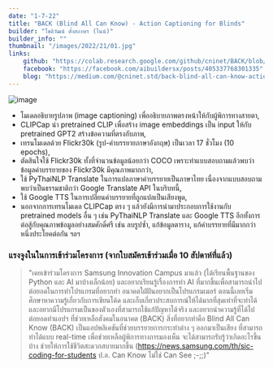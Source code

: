 ```yaml
---
date: "1-7-22"
title: "BACK (Blind All Can Know) - Action Captioning for Blinds"
builder: "โชติวัฒน์ ตั้งสถาพร (ไนน์)"
builder_info: ""
thumbnail: "/images/2022/21/01.jpg"
links:
    github: "https://colab.research.google.com/github/cninet/BACK/blob/main/BACK.ipynb"
    facebook: "https://facebook.com/aibuildersx/posts/405337768301335"
    blog: "https://medium.com/@cninet.std/back-blind-all-can-know-action-captioning-a10a3fa85695"
---
```


![image](/images/2022/21/01.jpg)

- โมเดลอธิบายรูปภาพ (image captioning) เพื่ออธิบายภาพตรงหน้าให้กับผู้พิการทางสายตา,
- CLIPCap นำ pretrained CLIP เพื่อสร้าง image embeddings เป็น input ให้กับ pretrained GPT2 สร้างข้อความที่ตรงกับภาพ,
- เทรนโมเดลด้วย Flickr30k (รูป-คำบรรยายภาษาอังกฤษ) เป็นเวลา 17 ชั่วโมง (10 epochs),
- ตัดสินใจใช้ Flickr30k ทั้งที่จำนวนข้อมูลน้อยกว่า COCO เพราะทำแบบสอบถามแล้วพบว่าข้อมูลคำบรรยายของ Flickr30k มีคุณภาพมากกว่า,
- ใช้ PyThaiNLP Translate ในการแปลภาษาคำบรรยายเป็นภาษาไทย เนื่องจากแบบสอบถามพบว่าเป็นธรรมชาติกว่า Google Translate API ในบริบทนี้,
- ใช้ Google TTS ในการเปลี่ยนคำบรรยายที่ถูกแปลเป็นเสียงพูด,
- นอกจากการเทรนโมเดล CLIPCap ตรง ๆ แล้วยังมีการนำมาประกอบการใช้งานกับ pretrained models อื่น ๆ เช่น PyThaiNLP Translate และ Google TTS อีกทั้งการต่อสู้กับคุณภาพข้อมูลอย่างสมศักดิ์ศรี เช่น ลบรูปซ้ำ, แก้ข้อมูลตาราง, แก้คำบรรยายที่มีมากกว่าหนึ่งประโยคต่อกัน ฯลฯ

### แรงจูงในในการเข้าร่วมโครงการ (จากใบสมัครเข้าร่วมเมื่อ 10 สัปดาห์ที่แล้ว)

> "เคยเข้าร่วมโครงการ Samsung Innovation Campus มาแล้ว (ได้เรียนพื้นฐานของ Python และ AI มาบ้างเล็กน้อย) และอยากเรียนรู้เรื่องการทำ AI ที่มากขึ้นเพื่อสามารถนำไปต่อยอดในการทำโปรแกรมที่อยากทำ  อนาคตใฝ่ฝันอยากเป็นโปรแกรมเมอร์ ตอนนี้เลยเริ่มศึกษาหาความรู้เกี่ยวกับการเขียนโค้ด และเก็บเกี่ยวประสบการณ์ให้ได้มากที่สุดเท่าที่จะทำได้ และอยากมีโปรแกรมเป็นของตัวเองที่สามารถใช้แก้ปัญหาได้จริง และอยากนำความรู้ที่ได้ไปต่อยอดทำแอปฯ ที่ช่วยเหลือสังคมในอนาคต (BACK)  สิ่งที่อยากทำคือ Blind All Can Know (BACK) เป็นแอปพลิเคชันที่ช่วยบรรยายการกระทำต่าง ๆ ออกมาเป็นเสียง ที่สามารถทำได้แบบ real-time เพื่อช่วยเหลือผู้พิการทางการมองเห็น จะได้สามารถรับรู้ว่าเกิดอะไรขึ้นบ้าง ช่วยให้การใช้ชีวิตสะดวกสบายมากขึ้น (https://news.samsung.com/th/sic-coding-for-students ป.ล. Can Know ไม่ใช่ Can See ;-;;)"